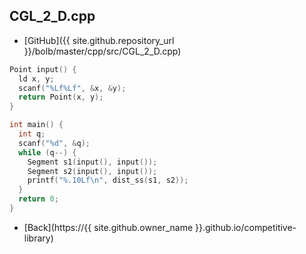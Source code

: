 ## CGL_2_D.cpp

- [GitHub]({{ site.github.repository_url }}/bolb/master/cpp/src/CGL_2_D.cpp)

```cpp
Point input() {
  ld x, y;
  scanf("%Lf%Lf", &x, &y);
  return Point(x, y);
}

int main() {
  int q;
  scanf("%d", &q);
  while (q--) {
    Segment s1(input(), input());
    Segment s2(input(), input());
    printf("%.10Lf\n", dist_ss(s1, s2));
  }
  return 0;
}
```

- [Back](https://{{ site.github.owner_name }}.github.io/competitive-library)
